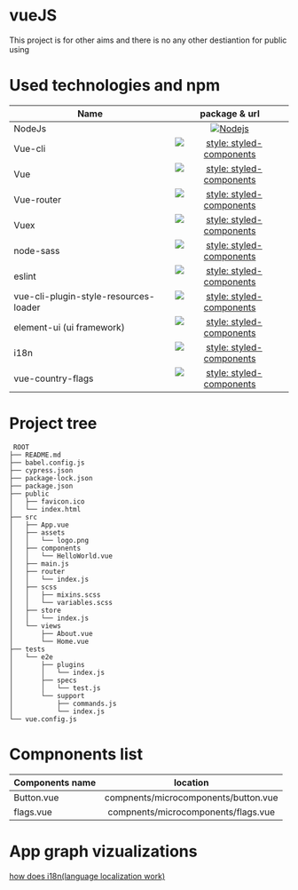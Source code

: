 # vueJS
This project is for other aims and there is no any other destiantion for public using


# Used technologies and npm

| Name        | package & url |
| ------------- |:-------------:|
| NodeJs      | [![Nodejs](https://www.iconninja.com/files/486/38/391/install-npm-js-node-javascript-tools-development-icon.png)](https://nodejs.org/en/download/) |
| Vue-cli | [![style: styled-components](https://img.shields.io/badge/vue--cli-v4.0.5-green)](https://cli.vuejs.org)     |
| Vue | [![style: styled-components](https://img.shields.io/badge/vue-v2.6.10-blue)](https://vuejs.org/) |
| Vue-router | [![style: styled-components](https://img.shields.io/badge/vue--router-v3.1.3-blue)](https://router.vuejs.org/) |
| Vuex | [![style: styled-components](https://img.shields.io/badge/vuex-v3.0.1-blue)](https://vuex.vuejs.org/) |
| node-sass | [![style: styled-components](https://img.shields.io/badge/node--sass-v4.12.0-blue)](https://github.com/sass/node-sass) |
| eslint | [![style: styled-components](https://img.shields.io/badge/eslint-v5.16.0-blue)](https://eslint.org/) |
| vue-cli-plugin-style-resources-loader | [![style: styled-components](https://img.shields.io/badge/vue--cli--plugin--style--resources--loader-v0.1.4-blue)](https://github.com/nguyenvanduocit/vue-cli-plugin-style-resources-loader/#readme) |
| element-ui (ui framework) | [![style: styled-components](https://img.shields.io/badge/element--ui-v2.4.5-blue)](https://element.eleme.io/#/en-US) |
| i18n | [![style: styled-components](https://img.shields.io/badge/vue--i18n-v8.0.0-blue)](https://kazupon.github.io/vue-i18n/) |
| vue-country-flags | [![style: styled-components](https://img.shields.io/badge/vue--country--flags-v1.0.2-blue)](https://www.npmjs.com/package/vue-country-flags) |

# Project tree

```
 ROOT
├── README.md
├── babel.config.js
├── cypress.json
├── package-lock.json
├── package.json
├── public
│   ├── favicon.ico
│   └── index.html
├── src
│   ├── App.vue
│   ├── assets
│   │   └── logo.png
│   ├── components
│   │   └── HelloWorld.vue
│   ├── main.js
│   ├── router
│   │   └── index.js
│   ├── scss
│   │   ├── mixins.scss
│   │   └── variables.scss
│   ├── store
│   │   └── index.js
│   └── views
│       ├── About.vue
│       └── Home.vue
├── tests
│   └── e2e
│       ├── plugins
│       │   └── index.js
│       ├── specs
│       │   └── test.js
│       └── support
│           ├── commands.js
│           └── index.js
└── vue.config.js

```

# Compnonents list

| Components name        | location |
| ------------- |:-------------:|
| Button.vue      | compnents/microcomponents/button.vue |
| flags.vue      | compnents/microcomponents/flags.vue |


# App graph vizualizations

[how does i18n(language localization work)](i18n.pdf)